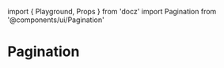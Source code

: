 
import { Playground, Props } from 'docz'
import Pagination from '@components/ui/Pagination'

# Pagination

<!-- <Props of={Pagination} /> -->
